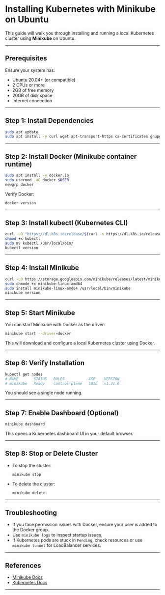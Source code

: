 # Installing Kubernetes with Minikube on Ubuntu

This guide will walk you through installing and running a local Kubernetes cluster using **Minikube** on Ubuntu.

---

## Prerequisites

Ensure your system has:

- Ubuntu 20.04+ (or compatible)
- 2 CPUs or more
- 2GB of free memory
- 20GB of disk space
- Internet connection

---

## Step 1: Install Dependencies

```bash
sudo apt update
sudo apt install -y curl wget apt-transport-https ca-certificates gnupg lsb-release
```

---

## Step 2: Install Docker (Minikube container runtime)

```bash
sudo apt install -y docker.io
sudo usermod -aG docker $USER
newgrp docker
```

Verify Docker:

```bash
docker version
```

---

## Step 3: Install kubectl (Kubernetes CLI)

```bash
curl -LO "https://dl.k8s.io/release/$(curl -s https://dl.k8s.io/release/stable.txt)/bin/linux/amd64/kubectl"
chmod +x kubectl 
sudo mv kubectl /usr/local/bin/
kubectl version
```

---

## Step 4: Install Minikube

```bash
curl -LO https://storage.googleapis.com/minikube/releases/latest/minikube-linux-amd64
sudo chmode +x minikube-linux-amd64 
sudo install minikube-linux-amd64 /usr/local/bin/minikube
minikube version
```

---

## Step 5: Start Minikube

You can start Minikube with Docker as the driver:

```bash
minikube start --driver=docker
```

This will download and configure a local Kubernetes cluster using Docker.

---

## Step 6: Verify Installation

```bash
kubectl get nodes
# NAME       STATUS   ROLES           AGE    VERSION
# minikube   Ready    control-plane   101d   v1.31.0
```

You should see a single node running.

---

## Step 7: Enable Dashboard (Optional)

```bash
minikube dashboard
```

This opens a Kubernetes dashboard UI in your default browser.

---

## Step 8: Stop or Delete Cluster

- To stop the cluster:
  ```bash
  minikube stop
  ```

- To delete the cluster:
  ```bash
  minikube delete
  ```

---

## Troubleshooting

- If you face permission issues with Docker, ensure your user is added to the Docker group.
- Use `minikube logs` to inspect startup issues.
- If Kubernetes pods are stuck in `Pending`, check resources or use `minikube tunnel` for LoadBalancer services.

---

## References

- [Minikube Docs](https://minikube.sigs.k8s.io/docs/)
- [Kubernetes Docs](https://kubernetes.io/docs/home/)

---